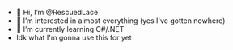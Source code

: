 - 👋 Hi, I’m @RescuedLace
- 👀 I’m interested in almost everything (yes I've gotten nowhere)
- 🌱 I’m currently learning C#/.NET
-  Idk what I'm gonna use this for yet
